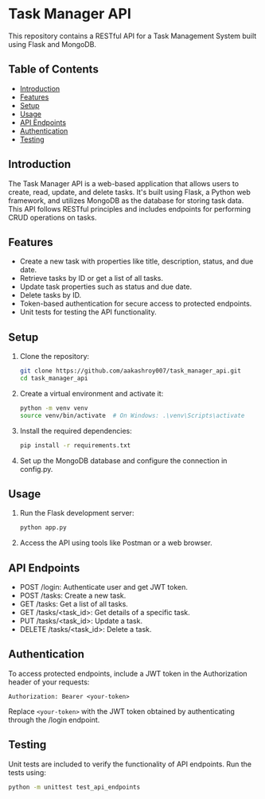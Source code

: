 # Task Manager API

This repository contains a RESTful API for a Task Management System built using Flask and MongoDB.

## Table of Contents

- [Introduction](#introduction)
- [Features](#features)
- [Setup](#setup)
- [Usage](#usage)
- [API Endpoints](#api-endpoints)
- [Authentication](#authentication)
- [Testing](#testing)

## Introduction

The Task Manager API is a web-based application that allows users to create, read, update, and delete tasks. It's built using Flask, a Python web framework, and utilizes MongoDB as the database for storing task data. This API follows RESTful principles and includes endpoints for performing CRUD operations on tasks.

## Features

- Create a new task with properties like title, description, status, and due date.
- Retrieve tasks by ID or get a list of all tasks.
- Update task properties such as status and due date.
- Delete tasks by ID.
- Token-based authentication for secure access to protected endpoints.
- Unit tests for testing the API functionality.

## Setup

1. Clone the repository:

   ```bash
   git clone https://github.com/aakashroy007/task_manager_api.git
   cd task_manager_api

2. Create a virtual environment and activate it:

    ```bash
    python -m venv venv
    source venv/bin/activate  # On Windows: .\venv\Scripts\activate

3. Install the required dependencies:
    
    ```bash
    pip install -r requirements.txt

4. Set up the MongoDB database and configure the connection in config.py.

## Usage

1. Run the Flask development server:

    ```bash
    python app.py

2. Access the API using tools like Postman or a web browser.

## API Endpoints

- POST /login: Authenticate user and get JWT token.
- POST /tasks: Create a new task.
- GET /tasks: Get a list of all tasks.
- GET /tasks/<task_id>: Get details of a specific task.
- PUT /tasks/<task_id>: Update a task.
- DELETE /tasks/<task_id>: Delete a task.

## Authentication

To access protected endpoints, include a JWT token in the Authorization header of your requests:

    
    Authorization: Bearer <your-token>

Replace `<your-token>` with the JWT token obtained by authenticating through the /login endpoint.

## Testing

Unit tests are included to verify the functionality of API endpoints. Run the tests using:

```bash
python -m unittest test_api_endpoints
```



